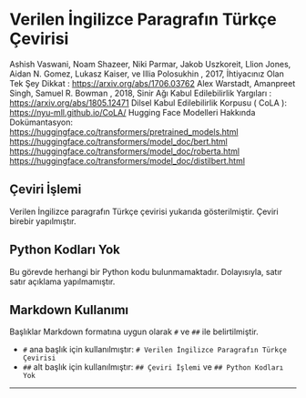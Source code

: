 # Verilen İngilizce Paragrafın Türkçe Çevirisi

Ashish Vaswani, Noam Shazeer, Niki Parmar, Jakob Uszkoreit, Llion Jones, Aidan N. Gomez, Lukasz Kaiser, ve Illia Polosukhin , 2017, İhtiyacınız Olan Tek Şey Dikkat : https://arxiv.org/abs/1706.03762 
Alex Warstadt, Amanpreet Singh, Samuel R. Bowman , 2018, Sinir Ağı Kabul Edilebilirlik Yargıları : https://arxiv.org/abs/1805.12471 
Dilsel Kabul Edilebilirlik Korpusu ( CoLA ): https://nyu-mll.github.io/CoLA/ 
Hugging Face Modelleri Hakkında Dokümantasyon: https://huggingface.co/transformers/pretrained_models.html 
https://huggingface.co/transformers/model_doc/bert.html 
https://huggingface.co/transformers/model_doc/roberta.html 
https://huggingface.co/transformers/model_doc/distilbert.html

## Çeviri İşlemi
Verilen İngilizce paragrafın Türkçe çevirisi yukarıda gösterilmiştir. Çeviri birebir yapılmıştır.

## Python Kodları Yok
Bu görevde herhangi bir Python kodu bulunmamaktadır. Dolayısıyla, satır satır açıklama yapılmamıştır.

## Markdown Kullanımı
Başlıklar Markdown formatına uygun olarak `#` ve `##` ile belirtilmiştir. 
- `#` ana başlık için kullanılmıştır: `# Verilen İngilizce Paragrafın Türkçe Çevirisi`
- `##` alt başlık için kullanılmıştır: `## Çeviri İşlemi` ve `## Python Kodları Yok`

---

